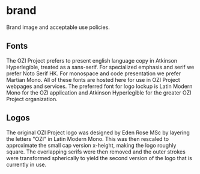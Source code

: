 # brand

Brand image and acceptable use policies.

## Fonts

The OZI Project prefers to present english language copy in Atkinson Hyperlegible,
treated as a sans-serif. For specialized emphasis and serif we prefer Noto Serif HK.
For monospace and code presentation we prefer Martian Mono. All of these fonts are hosted
here for use in OZI Project webpages and services. The preferred font for logo
lockup is Latin Modern Mono for the OZI application and Atkinson Hyperlegible for the greater
OZI Project organization.

## Logos

The original OZI Project logo was designed by Eden Rose MSc by layering the letters "OZI" in
Latin Modern Mono. This was then rescaled to approximate the small cap version x-height,
making the logo roughly square. The overlapping serifs were then removed and the outer strokes
were transformed spherically to yield the second version of the logo that is currently in use.
